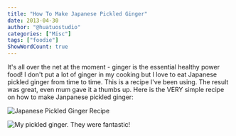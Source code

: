 ```yaml
---
title: "How To Make Japanese Pickled Ginger"
date: 2013-04-30
author: "@huatuostudio"
categories: ["Misc"]
tags: ["foodie"]
ShowWordCount: true
---
```


It's all over the net at the moment - ginger is the essential healthy power food! I don't put a lot of ginger in my cooking but I love to eat Japanese pickled ginger from time to time. This is a recipe I've been using. The result was great, even mum gave it a thumbs up. Here is the VERY simple recipe on how to make Janpanese pickled ginger:

![Japanese Pickled Ginger Recipe](https://substackcdn.com/image/fetch/$s_!Qoc0!,w_1456,c_limit,f_webp,q_auto:good,fl_progressive:steep/https%3A%2F%2Fsubstack-post-media.s3.amazonaws.com%2Fpublic%2Fimages%2F88dcc854-bc1a-42c4-b088-e3e7bb0a7b56_800x496.heic#center "Japanese Pickled Ginger Recipe")

![My pickled ginger. They were fantastic!](https://substackcdn.com/image/fetch/$s_!QwF3!,w_1456,c_limit,f_webp,q_auto:good,fl_progressive:steep/https%3A%2F%2Fsubstack-post-media.s3.amazonaws.com%2Fpublic%2Fimages%2F7fc24bee-85db-4a89-aa03-ccc53d292f05_600x309.heic#center "My pickled ginger. They were fantastic!")